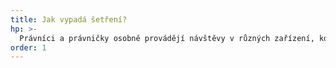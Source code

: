 ```yaml
---
title: Jak vypadá šetření?
hp: >-
  Právníci a právničky osobně provádějí návštěvy v různých zařízení, kde jsou lidé omezeni na svobodě. Zjistěte více o tom, jak takové návštěvy vypadají.
order: 1
---
```


